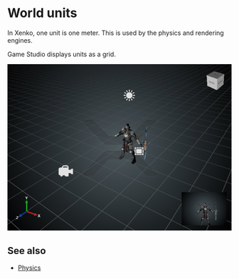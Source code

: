 # World units

In Xenko, one unit is one meter. This is used by the physics and rendering engines.

Game Studio displays units as a grid.

![Grid in scene editor](../get-started/media/scene-creation-basic-scene-in-xenko.png)

## See also

* [Physics](../physics/index.md)
